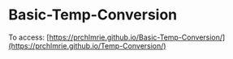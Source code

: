 # Basic-Temp-Conversion

To access: [https://prchlmrie.github.io/Basic-Temp-Conversion/](https://prchlmrie.github.io/Temp-Conversion/)
